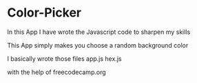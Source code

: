 # Color-Picker
In this App I have wrote the Javascript code to sharpen my skills

This App simply makes you choose a random background color

I basically wrote those files
app.js
hex.js

with the help of freecodecamp.org

